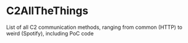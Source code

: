 # C2AllTheThings
List of all C2 communication methods, ranging from common (HTTP) to weird (Spotify), including PoC code
